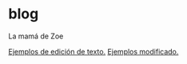 # blog
La mamá de Zoe

[Ejemplos de edición de texto.](./2020/20201017.md)
[Ejemplos modificado.](./2020/20201017bis.md)